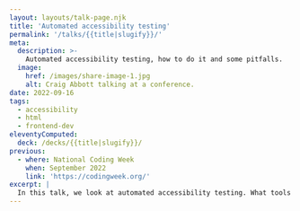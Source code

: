 ```yaml
---
layout: layouts/talk-page.njk
title: 'Automated accessibility testing'
permalink: '/talks/{{title|slugify}}/'
meta:
  description: >-
    Automated accessibility testing, how to do it and some pitfalls.
  image:
    href: /images/share-image-1.jpg
    alt: Craig Abbott talking at a conference.
date: 2022-09-16
tags:
  - accessibility
  - html
  - frontend-dev
eleventyComputed:
  deck: /decks/{{title|slugify}}/
previous:
  - where: National Coding Week
    when: September 2022
    link: 'https://codingweek.org/'
excerpt: |
  In this talk, we look at automated accessibility testing. What tools you can use, what problems they find and how you can add them to your development pipeline.
---
```


